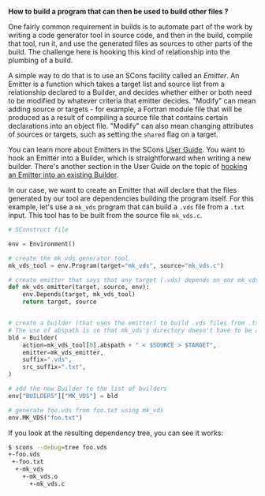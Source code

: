 **How to build a program that can then be used to build other files ?**

One fairly common requirement in builds is to automate part of the work by writing a code generator tool in source code, and then in the build, compile that tool, run it, and use the generated files as sources to other parts of the build. The challenge here is hooking this kind of relationship into the plumbing of a build.

A simple way to do that is to use an SCons facility called an *Emitter*.
An Emitter is a function which takes a target list and source list from a relationship declared to a Builder,
and decides whether either or both need to be modified by whatever criteria that emitter decides.
"Modify" can mean adding source or targets - for example, a Fortran module file that will be
produced as a result of compiling a source file that contains certain declarations into an object file.
"Modify" can also mean changing attributes of sources or targets, such as setting the `shared` flag on a target.

You can learn more about Emitters in the SCons [User Guide](https://www.scons.org/doc/production/HTML/scons-user.html#id1480).
You want to hook an Emitter into a Builder, which is straightforward when writing a new builder.
There's another section in the User Guide on the topic of 
[hooking an Emitter into an existing Builder](https://www.scons.org/doc/production/HTML/scons-user.html#id1482).

In our case, we want to create an Emitter that will declare that the files generated by our tool are dependencies building the program itself.
For this example, let's use a `mk_vds` program that can build a `.vds` file from a `.txt` input. This tool has to be built from the source file `mk_vds.c`.

```python
# SConstruct file

env = Environment()

# create the mk_vds generator tool
mk_vds_tool = env.Program(target="mk_vds", source="mk_vds.c")

# create emitter that says that any target (.vds) depends on our mk_vds program
def mk_vds_emitter(target, source, env):
    env.Depends(target, mk_vds_tool)
    return target, source


# create a builder (that uses the emitter) to build .vds files from .txt files
# The use of abspath is so that mk_vds's directory doesn't have to be added to the shell path.
bld = Builder(
    action=mk_vds_tool[0].abspath + " < $SOURCE > $TARGET",
    emitter=mk_vds_emitter,
    suffix=".vds",
    src_suffix=".txt",
)

# add the new Builder to the list of builders
env["BUILDERS"]["MK_VDS"] = bld

# generate foo.vds from foo.txt using mk_vds
env.MK_VDS("foo.txt")
```

If you look at the resulting dependency tree, you can see it works:

```bash
$ scons --debug=tree foo.vds
+-foo.vds
 +-foo.txt
  +-mk_vds
    +-mk_vds.o
      +-mk_vds.c
```

